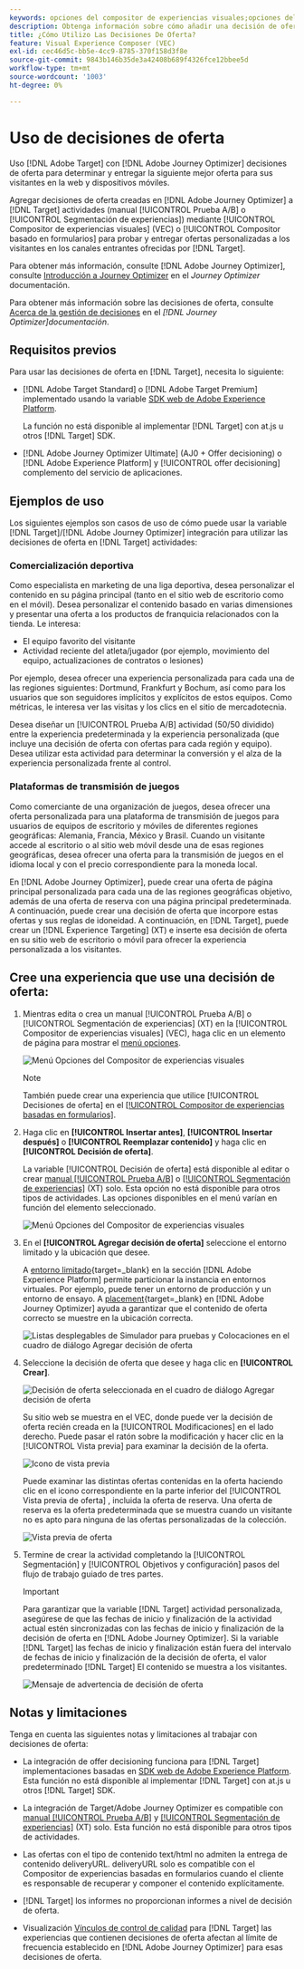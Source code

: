 ```yaml
---
keywords: opciones del compositor de experiencias visuales;opciones del compositor de experiencias;opciones de experiencia;decisión de ofertas;offer decisioning;ajo;optimización de recorrido
description: Obtenga información sobre cómo añadir una decisión de oferta creada en [!DNL Adobe Journey Optimizer] a una actividad .
title: ¿Cómo Utilizo Las Decisiones De Oferta?
feature: Visual Experience Composer (VEC)
exl-id: cec46d5c-bb5e-4cc9-8785-370f158d3f8e
source-git-commit: 9843b146b35de3a42408b689f4326fce12bbee5d
workflow-type: tm+mt
source-wordcount: '1003'
ht-degree: 0%

---
```


# Uso de decisiones de oferta

Uso [!DNL Adobe Target] con [!DNL Adobe Journey Optimizer] decisiones de oferta para determinar y entregar la siguiente mejor oferta para sus visitantes en la web y dispositivos móviles.

Agregar decisiones de oferta creadas en [!DNL Adobe Journey Optimizer] a [!DNL Target] actividades (manual [!UICONTROL Prueba A/B] o [!UICONTROL Segmentación de experiencias]) mediante [!UICONTROL Compositor de experiencias visuales] (VEC) o [!UICONTROL Compositor basado en formularios] para probar y entregar ofertas personalizadas a los visitantes en los canales entrantes ofrecidas por [!DNL Target].

Para obtener más información, consulte [!DNL Adobe Journey Optimizer], consulte [Introducción a Journey Optimizer](https://experienceleague.adobe.com/docs/journey-optimizer/using/get-started/get-started.html) en el *Journey Optimizer* documentación.

Para obtener más información sobre las decisiones de oferta, consulte [Acerca de la gestión de decisiones](https://experienceleague.adobe.com/docs/journey-optimizer/using/offer-decisioniong/get-started/starting-offer-decisioning.html) en el *[!DNL Journey Optimizer]documentación*.

## Requisitos previos  

Para usar las decisiones de oferta en [!DNL Target], necesita lo siguiente:

* [!DNL Adobe Target Standard] o [!DNL Adobe Target Premium] implementado usando la variable [SDK web de Adobe Experience Platform](/help/c-implementing-target/c-implementing-target-for-client-side-web/aep-web-sdk.md).

   La función no está disponible al implementar [!DNL Target] con at.js u otros [!DNL Target] SDK.

* [!DNL Adobe Journey Optimizer Ultimate] (AJ0 + Offer decisioning) o [!DNL Adobe Experience Platform] y [!UICONTROL offer decisioning] complemento del servicio de aplicaciones.

## Ejemplos de uso

Los siguientes ejemplos son casos de uso de cómo puede usar la variable [!DNL Target]/[!DNL Adobe Journey Optimizer] integración para utilizar las decisiones de oferta en [!DNL Target] actividades:

### Comercialización deportiva

Como especialista en marketing de una liga deportiva, desea personalizar el contenido en su página principal (tanto en el sitio web de escritorio como en el móvil). Desea personalizar el contenido basado en varias dimensiones y presentar una oferta a los productos de franquicia relacionados con la tienda. Le interesa:

* El equipo favorito del visitante
* Actividad reciente del atleta/jugador (por ejemplo, movimiento del equipo, actualizaciones de contratos o lesiones)

Por ejemplo, desea ofrecer una experiencia personalizada para cada una de las regiones siguientes: Dortmund, Frankfurt y Bochum, así como para los usuarios que son seguidores implícitos y explícitos de estos equipos. Como métricas, le interesa ver las visitas y los clics en el sitio de mercadotecnia.

Desea diseñar un [!UICONTROL Prueba A/B] actividad (50/50 dividido) entre la experiencia predeterminada y la experiencia personalizada (que incluye una decisión de oferta con ofertas para cada región y equipo). Desea utilizar esta actividad para determinar la conversión y el alza de la experiencia personalizada frente al control.

### Plataformas de transmisión de juegos

Como comerciante de una organización de juegos, desea ofrecer una oferta personalizada para una plataforma de transmisión de juegos para usuarios de equipos de escritorio y móviles de diferentes regiones geográficas: Alemania, Francia, México y Brasil. Cuando un visitante accede al escritorio o al sitio web móvil desde una de esas regiones geográficas, desea ofrecer una oferta para la transmisión de juegos en el idioma local y con el precio correspondiente para la moneda local.

En [!DNL Adobe Journey Optimizer], puede crear una oferta de página principal personalizada para cada una de las regiones geográficas objetivo, además de una oferta de reserva con una página principal predeterminada. A continuación, puede crear una decisión de oferta que incorpore estas ofertas y sus reglas de idoneidad. A continuación, en [!DNL Target], puede crear un [!DNL Experience Targeting] (XT) e inserte esa decisión de oferta en su sitio web de escritorio o móvil para ofrecer la experiencia personalizada a los visitantes.

## Cree una experiencia que use una decisión de oferta:

1. Mientras edita o crea un manual [!UICONTROL Prueba A/B] o [!UICONTROL Segmentación de experiencias] (XT) en la [!UICONTROL Compositor de experiencias visuales] (VEC), haga clic en un elemento de página para mostrar el [menú opciones](/help/c-experiences/c-visual-experience-composer/viztarget-options.md).

   ![Menú Opciones del Compositor de experiencias visuales](assets/options-menu1.png)

   >[!NOTE]
   >
   >También puede crear una experiencia que utilice [!UICONTROL Decisiones de oferta] en el [[!UICONTROL Compositor de experiencias basadas en formularios]](/help/c-experiences/form-experience-composer.md).

1. Haga clic en **[!UICONTROL Insertar antes]**, **[!UICONTROL Insertar después]** o **[!UICONTROL Reemplazar contenido]** y haga clic en **[!UICONTROL Decisión de oferta]**.

   La variable [!UICONTROL Decisión de oferta] está disponible al editar o crear [manual [!UICONTROL Prueba A/B]](/help/c-activities/t-test-ab/test-ab.md#types) o [[!UICONTROL Segmentación de experiencias]](/help/c-activities/t-experience-target/experience-target.md) (XT) solo. Esta opción no está disponible para otros tipos de actividades. Las opciones disponibles en el menú varían en función del elemento seleccionado.

   ![Menú Opciones del Compositor de experiencias visuales](assets/options-menu.png)

1. En el **[!UICONTROL Agregar decisión de oferta]** seleccione el entorno limitado y la ubicación que desee.

   A [entorno limitado](https://experienceleague.adobe.com/docs/experience-platform/sandbox/ui/overview.html){target=_blank} en la sección [!DNL Adobe Experience Platform] permite particionar la instancia en entornos virtuales. Por ejemplo, puede tener un entorno de producción y un entorno de ensayo. A [placement](https://experienceleague.adobe.com/docs/journey-optimizer/using/offer-decisioniong/create-components/creating-placements.html){target=_blank} en [!DNL Adobe Journey Optimizer] ayuda a garantizar que el contenido de oferta correcto se muestre en la ubicación correcta.

   ![Listas desplegables de Simulador para pruebas y Colocaciones en el cuadro de diálogo Agregar decisión de oferta](/help/c-integrating-target-with-mac/ajo/assets/sandbox-placement.png)

1. Seleccione la decisión de oferta que desee y haga clic en **[!UICONTROL Crear]**.

   ![Decisión de oferta seleccionada en el cuadro de diálogo Agregar decisión de oferta](assets/offer-decision.png)

   Su sitio web se muestra en el VEC, donde puede ver la decisión de oferta recién creada en la [!UICONTROL Modificaciones] en el lado derecho. Puede pasar el ratón sobre la modificación y hacer clic en la [!UICONTROL Vista previa] para examinar la decisión de la oferta.

   ![Icono de vista previa](assets/preview-icon.png)

   Puede examinar las distintas ofertas contenidas en la oferta haciendo clic en el icono correspondiente en la parte inferior del [!UICONTROL Vista previa de oferta] , incluida la oferta de reserva. Una oferta de reserva es la oferta predeterminada que se muestra cuando un visitante no es apto para ninguna de las ofertas personalizadas de la colección.

   ![Vista previa de oferta](assets/offer-preview.png)

1. Termine de crear la actividad completando la [!UICONTROL Segmentación] y [!UICONTROL Objetivos y configuración] pasos del flujo de trabajo guiado de tres partes.

   >[!IMPORTANT]
   >
   >Para garantizar que la variable [!DNL Target] actividad personalizada, asegúrese de que las fechas de inicio y finalización de la actividad actual estén sincronizadas con las fechas de inicio y finalización de la decisión de oferta en [!DNL Adobe Journey Optimizer]. Si la variable [!DNL Target] las fechas de inicio y finalización están fuera del intervalo de fechas de inicio y finalización de la decisión de oferta, el valor predeterminado [!DNL Target] El contenido se muestra a los visitantes.

   ![Mensaje de advertencia de decisión de oferta](/help/c-integrating-target-with-mac/ajo/assets/offer-decision-warning.png)

## Notas y limitaciones

Tenga en cuenta las siguientes notas y limitaciones al trabajar con decisiones de oferta:

* La integración de offer decisioning funciona para [!DNL Target] implementaciones basadas en [SDK web de Adobe Experience Platform](/help/c-implementing-target/c-implementing-target-for-client-side-web/aep-web-sdk.md). Esta función no está disponible al implementar [!DNL Target] con at.js u otros [!DNL Target] SDK.

* La integración de Target/Adobe Journey Optimizer es compatible con [manual [!UICONTROL Prueba A/B]](/help/c-activities/t-test-ab/test-ab.md#types) y [[!UICONTROL Segmentación de experiencias]](/help/c-activities/t-experience-target/experience-target.md) (XT) solo. Esta función no está disponible para otros tipos de actividades.

* Las ofertas con el tipo de contenido text/html no admiten la entrega de contenido deliveryURL. deliveryURL solo es compatible con el Compositor de experiencias basadas en formularios cuando el cliente es responsable de recuperar y componer el contenido explícitamente.

* [!DNL Target] los informes no proporcionan informes a nivel de decisión de oferta.

* Visualización [Vínculos de control de calidad](/help/c-activities/c-activity-qa/activity-qa.md) para [!DNL Target] las experiencias que contienen decisiones de oferta afectan al límite de frecuencia establecido en [!DNL Adobe Journey Optimizer] para esas decisiones de oferta.

